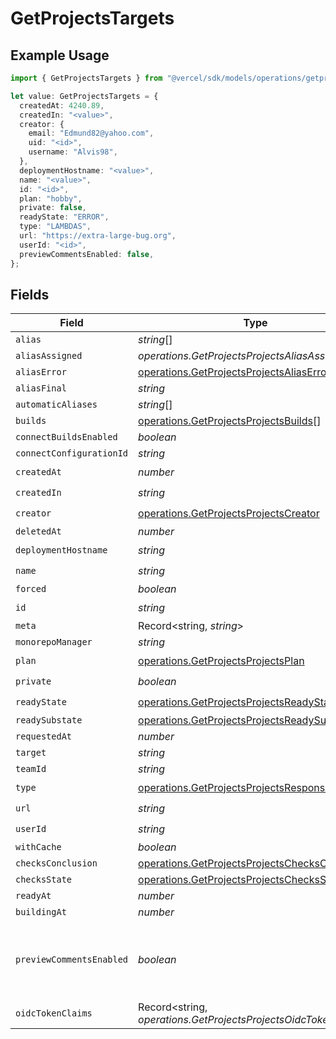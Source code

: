 # GetProjectsTargets

## Example Usage

```typescript
import { GetProjectsTargets } from "@vercel/sdk/models/operations/getprojects.js";

let value: GetProjectsTargets = {
  createdAt: 4240.89,
  createdIn: "<value>",
  creator: {
    email: "Edmund82@yahoo.com",
    uid: "<id>",
    username: "Alvis98",
  },
  deploymentHostname: "<value>",
  name: "<value>",
  id: "<id>",
  plan: "hobby",
  private: false,
  readyState: "ERROR",
  type: "LAMBDAS",
  url: "https://extra-large-bug.org",
  userId: "<id>",
  previewCommentsEnabled: false,
};
```

## Fields

| Field                                                                                                            | Type                                                                                                             | Required                                                                                                         | Description                                                                                                      | Example                                                                                                          |
| ---------------------------------------------------------------------------------------------------------------- | ---------------------------------------------------------------------------------------------------------------- | ---------------------------------------------------------------------------------------------------------------- | ---------------------------------------------------------------------------------------------------------------- | ---------------------------------------------------------------------------------------------------------------- |
| `alias`                                                                                                          | *string*[]                                                                                                       | :heavy_minus_sign:                                                                                               | N/A                                                                                                              |                                                                                                                  |
| `aliasAssigned`                                                                                                  | *operations.GetProjectsProjectsAliasAssigned*                                                                    | :heavy_minus_sign:                                                                                               | N/A                                                                                                              |                                                                                                                  |
| `aliasError`                                                                                                     | [operations.GetProjectsProjectsAliasError](../../models/operations/getprojectsprojectsaliaserror.md)             | :heavy_minus_sign:                                                                                               | N/A                                                                                                              |                                                                                                                  |
| `aliasFinal`                                                                                                     | *string*                                                                                                         | :heavy_minus_sign:                                                                                               | N/A                                                                                                              |                                                                                                                  |
| `automaticAliases`                                                                                               | *string*[]                                                                                                       | :heavy_minus_sign:                                                                                               | N/A                                                                                                              |                                                                                                                  |
| `builds`                                                                                                         | [operations.GetProjectsProjectsBuilds](../../models/operations/getprojectsprojectsbuilds.md)[]                   | :heavy_minus_sign:                                                                                               | N/A                                                                                                              |                                                                                                                  |
| `connectBuildsEnabled`                                                                                           | *boolean*                                                                                                        | :heavy_minus_sign:                                                                                               | N/A                                                                                                              |                                                                                                                  |
| `connectConfigurationId`                                                                                         | *string*                                                                                                         | :heavy_minus_sign:                                                                                               | N/A                                                                                                              |                                                                                                                  |
| `createdAt`                                                                                                      | *number*                                                                                                         | :heavy_check_mark:                                                                                               | N/A                                                                                                              |                                                                                                                  |
| `createdIn`                                                                                                      | *string*                                                                                                         | :heavy_check_mark:                                                                                               | N/A                                                                                                              |                                                                                                                  |
| `creator`                                                                                                        | [operations.GetProjectsProjectsCreator](../../models/operations/getprojectsprojectscreator.md)                   | :heavy_check_mark:                                                                                               | N/A                                                                                                              |                                                                                                                  |
| `deletedAt`                                                                                                      | *number*                                                                                                         | :heavy_minus_sign:                                                                                               | N/A                                                                                                              |                                                                                                                  |
| `deploymentHostname`                                                                                             | *string*                                                                                                         | :heavy_check_mark:                                                                                               | N/A                                                                                                              |                                                                                                                  |
| `name`                                                                                                           | *string*                                                                                                         | :heavy_check_mark:                                                                                               | N/A                                                                                                              |                                                                                                                  |
| `forced`                                                                                                         | *boolean*                                                                                                        | :heavy_minus_sign:                                                                                               | N/A                                                                                                              |                                                                                                                  |
| `id`                                                                                                             | *string*                                                                                                         | :heavy_check_mark:                                                                                               | N/A                                                                                                              |                                                                                                                  |
| `meta`                                                                                                           | Record<string, *string*>                                                                                         | :heavy_minus_sign:                                                                                               | N/A                                                                                                              |                                                                                                                  |
| `monorepoManager`                                                                                                | *string*                                                                                                         | :heavy_minus_sign:                                                                                               | N/A                                                                                                              |                                                                                                                  |
| `plan`                                                                                                           | [operations.GetProjectsProjectsPlan](../../models/operations/getprojectsprojectsplan.md)                         | :heavy_check_mark:                                                                                               | N/A                                                                                                              |                                                                                                                  |
| `private`                                                                                                        | *boolean*                                                                                                        | :heavy_check_mark:                                                                                               | N/A                                                                                                              |                                                                                                                  |
| `readyState`                                                                                                     | [operations.GetProjectsProjectsReadyState](../../models/operations/getprojectsprojectsreadystate.md)             | :heavy_check_mark:                                                                                               | N/A                                                                                                              |                                                                                                                  |
| `readySubstate`                                                                                                  | [operations.GetProjectsProjectsReadySubstate](../../models/operations/getprojectsprojectsreadysubstate.md)       | :heavy_minus_sign:                                                                                               | N/A                                                                                                              |                                                                                                                  |
| `requestedAt`                                                                                                    | *number*                                                                                                         | :heavy_minus_sign:                                                                                               | N/A                                                                                                              |                                                                                                                  |
| `target`                                                                                                         | *string*                                                                                                         | :heavy_minus_sign:                                                                                               | N/A                                                                                                              |                                                                                                                  |
| `teamId`                                                                                                         | *string*                                                                                                         | :heavy_minus_sign:                                                                                               | N/A                                                                                                              |                                                                                                                  |
| `type`                                                                                                           | [operations.GetProjectsProjectsResponseType](../../models/operations/getprojectsprojectsresponsetype.md)         | :heavy_check_mark:                                                                                               | N/A                                                                                                              |                                                                                                                  |
| `url`                                                                                                            | *string*                                                                                                         | :heavy_check_mark:                                                                                               | N/A                                                                                                              |                                                                                                                  |
| `userId`                                                                                                         | *string*                                                                                                         | :heavy_check_mark:                                                                                               | N/A                                                                                                              |                                                                                                                  |
| `withCache`                                                                                                      | *boolean*                                                                                                        | :heavy_minus_sign:                                                                                               | N/A                                                                                                              |                                                                                                                  |
| `checksConclusion`                                                                                               | [operations.GetProjectsProjectsChecksConclusion](../../models/operations/getprojectsprojectschecksconclusion.md) | :heavy_minus_sign:                                                                                               | N/A                                                                                                              |                                                                                                                  |
| `checksState`                                                                                                    | [operations.GetProjectsProjectsChecksState](../../models/operations/getprojectsprojectschecksstate.md)           | :heavy_minus_sign:                                                                                               | N/A                                                                                                              |                                                                                                                  |
| `readyAt`                                                                                                        | *number*                                                                                                         | :heavy_minus_sign:                                                                                               | N/A                                                                                                              |                                                                                                                  |
| `buildingAt`                                                                                                     | *number*                                                                                                         | :heavy_minus_sign:                                                                                               | N/A                                                                                                              |                                                                                                                  |
| `previewCommentsEnabled`                                                                                         | *boolean*                                                                                                        | :heavy_minus_sign:                                                                                               | Whether or not preview comments are enabled for the deployment                                                   | false                                                                                                            |
| `oidcTokenClaims`                                                                                                | Record<string, *operations.GetProjectsProjectsOidcTokenClaims*>                                                  | :heavy_minus_sign:                                                                                               | N/A                                                                                                              |                                                                                                                  |